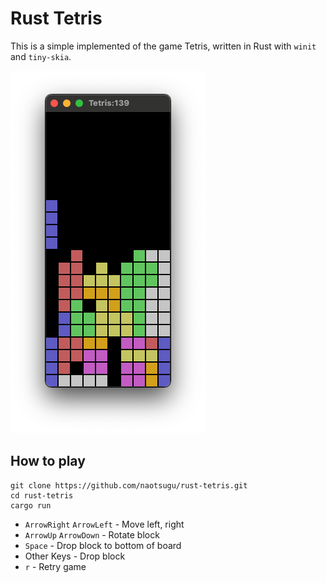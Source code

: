 # Rust Tetris

This is a simple implemented of the game Tetris, written in Rust with `winit` and `tiny-skia`.


![tetris](doc/images/screenshot.png)


## How to play

```shell
git clone https://github.com/naotsugu/rust-tetris.git
cd rust-tetris
cargo run
```

* `ArrowRight` `ArrowLeft` - Move left, right
* `ArrowUp` `ArrowDown` - Rotate block
* `Space` - Drop block to bottom of board
* Other Keys - Drop block
* `r` - Retry game


